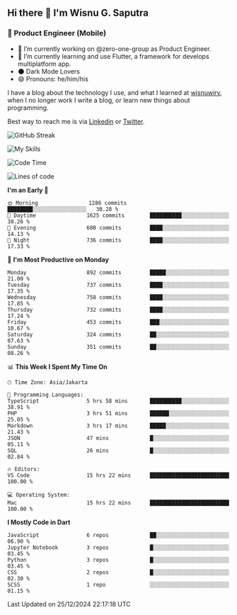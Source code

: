 ## Hi there 👋 I'm Wisnu G. Saputra

### :mobile_phone_off: Product Engineer (Mobile)

- 🔭 I’m currently working on @zero-one-group as Product Engineer.
- 🌱 I’m currently learning and use Flutter, a framework for develops multiplatform app.
- 🌑 Dark Mode Lovers
- 😄 Pronouns: he/him/his

I have a blog about the technology I use, and what I learned at [wisnuwiry](https://wisnuwiry.space/), when I no longer work I write a blog, or learn new things about programming.

Best way to reach me is via [Linkedin](https://www.linkedin.com/in/wisnu-saputra/) or [Twitter](https://twitter.com/wisnuwiry).

![GitHub Streak](https://streak-stats.demolab.com?user=wisnuwiry&theme=dark&hide_border=true)

![My Skills](https://skillicons.dev/icons?i=dart,flutter,kotlin,swift,go,js,css,neovim,git,linux&perline=5)

<!--START_SECTION:waka-->
![Code Time](http://img.shields.io/badge/Code%20Time-1%2C605%20hrs%2018%20mins-blue)

![Lines of code](https://img.shields.io/badge/From%20Hello%20World%20I%27ve%20Written-6.1%20million%20lines%20of%20code-blue)

**I'm an Early 🐤** 

```text
🌞 Morning                1286 commits        ████████░░░░░░░░░░░░░░░░░   30.28 % 
🌆 Daytime                1625 commits        ██████████░░░░░░░░░░░░░░░   38.26 % 
🌃 Evening                600 commits         ████░░░░░░░░░░░░░░░░░░░░░   14.13 % 
🌙 Night                  736 commits         ████░░░░░░░░░░░░░░░░░░░░░   17.33 % 
```
📅 **I'm Most Productive on Monday** 

```text
Monday                   892 commits         █████░░░░░░░░░░░░░░░░░░░░   21.00 % 
Tuesday                  737 commits         ████░░░░░░░░░░░░░░░░░░░░░   17.35 % 
Wednesday                758 commits         ████░░░░░░░░░░░░░░░░░░░░░   17.85 % 
Thursday                 732 commits         ████░░░░░░░░░░░░░░░░░░░░░   17.24 % 
Friday                   453 commits         ███░░░░░░░░░░░░░░░░░░░░░░   10.67 % 
Saturday                 324 commits         ██░░░░░░░░░░░░░░░░░░░░░░░   07.63 % 
Sunday                   351 commits         ██░░░░░░░░░░░░░░░░░░░░░░░   08.26 % 
```


📊 **This Week I Spent My Time On** 

```text
🕑︎ Time Zone: Asia/Jakarta

💬 Programming Languages: 
TypeScript               5 hrs 58 mins       ██████████░░░░░░░░░░░░░░░   38.91 % 
PHP                      3 hrs 51 mins       ██████░░░░░░░░░░░░░░░░░░░   25.05 % 
Markdown                 3 hrs 17 mins       █████░░░░░░░░░░░░░░░░░░░░   21.43 % 
JSON                     47 mins             █░░░░░░░░░░░░░░░░░░░░░░░░   05.11 % 
SQL                      26 mins             █░░░░░░░░░░░░░░░░░░░░░░░░   02.84 % 

🔥 Editors: 
VS Code                  15 hrs 22 mins      █████████████████████████   100.00 % 

💻 Operating System: 
Mac                      15 hrs 22 mins      █████████████████████████   100.00 % 
```

**I Mostly Code in Dart** 

```text
JavaScript               6 repos             ██░░░░░░░░░░░░░░░░░░░░░░░   06.90 % 
Jupyter Notebook         3 repos             █░░░░░░░░░░░░░░░░░░░░░░░░   03.45 % 
Python                   3 repos             █░░░░░░░░░░░░░░░░░░░░░░░░   03.45 % 
CSS                      2 repos             █░░░░░░░░░░░░░░░░░░░░░░░░   02.30 % 
SCSS                     1 repo              ░░░░░░░░░░░░░░░░░░░░░░░░░   01.15 % 
```




 Last Updated on 25/12/2024 22:17:18 UTC
<!--END_SECTION:waka-->
